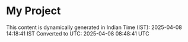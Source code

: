 # My Project

This content is dynamically generated in Indian Time (IST): 2025-04-08 14:18:41 IST
Converted to UTC: 2025-04-08 08:48:41 UTC
